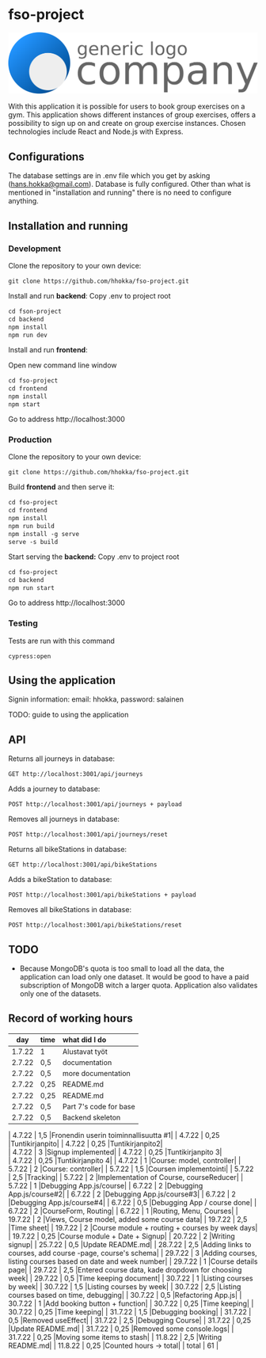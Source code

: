 # fso-project
![logo](https://raw.githubusercontent.com/hhokka/dev-academy-2022-fall-exercise/111dec7357e9309b79bbe22d60f7fe140a9feddd/readme/logo-generic.svg)

With this application it is possible for users to book group exercises on a gym. This application shows different instances of group exercises, offers a possibility to sign up on and create on group exercise instances. Chosen technologies include React and Node.js with Express.

## Configurations
The database settings are in .env file which you get by asking (hans.hokka@gmail.com). Database is fully configured. Other than what is mentioned in "installation and running" there is no need to configure anything. 


## Installation and running
### Development
Clone the repository to your own device:
```
git clone https://github.com/hhokka/fso-project.git
```
Install and run **backend**:
Copy .env to project root
```
cd fson-project
cd backend
npm install
npm run dev
```
Install and run **frontend**:

Open new command line window
```
cd fso-project
cd frontend
npm install
npm start
```
Go to address http://localhost:3000

### Production
Clone the repository to your own device:
```
git clone https://github.com/hhokka/fso-project.git
```

Build **frontend** and then serve it:
```
cd fso-project
cd frontend
npm install
npm run build
npm install -g serve
serve -s build
```
Start serving the **backend:**
Copy .env to project root
```
cd fso-project
cd backend
npm run start
```
Go to address http://localhost:3000
### Testing

Tests are run with this command
```
cypress:open
```
## Using the application

Signin information: email: hhokka, password: salainen

TODO: guide to using the application

## API
Returns all journeys in database:
```
GET http://localhost:3001/api/journeys
```
Adds a journey to database:
    
    POST http://localhost:3001/api/journeys + payload
Removes all journeys in database:
    
    POST http://localhost:3001/api/journeys/reset

Returns all bikeStations in database:
    
    GET http://localhost:3001/api/bikeStations
Adds a bikeStation to database:
    
    POST http://localhost:3001/api/bikeStations + payload

Removes all bikeStations in database:
    
    POST http://localhost:3001/api/bikeStations/reset

## TODO
- Because MongoDB's quota is too small to load all the data, the application can load only one dataset. It would be good to have a paid subscription of MongoDB witch a larger quota. Application also validates only one of the datasets.

## Record of working hours

|  day   | time | what did I do          |
| :----: | :--- | :--------------------- |
| 1.7.22 | 1    | Alustavat työt         | 2.7.22 | 0,5 | initial commit |
| 2.7.22 | 0,5  | documentation          |
| 2.7.22 | 0,5  | more documentation     |
| 2.7.22 | 0,25 | README.md              |
| 2.7.22 | 0,25 | README.md              |
| 2.7.22 | 0,5  | Part 7's code for base |
| 2.7.22 | 0,5  | Backend skeleton       |

| 4.7.22  | 1,5  |Fronendin userin toiminnallisuutta #1|
| 4.7.22  | 0,25 |Tuntikirjanpito|
| 4.7.22  | 0,25 |Tuntikirjanpito2|                                
| 4.7.22  | 3    |Signup implemented|
| 4.7.22  | 0,25 |Tuntikirjanpito 3|                                
| 4.7.22  | 0,25 |Tuntikirjanpito 4|
| 4.7.22  | 1    |Course: model, controller|
| 5.7.22  | 2    |Course: controller|
| 5.7.22  | 1,5  |Coursen implementointi|
| 5.7.22  | 2,5  |Tracking|
| 5.7.22  | 2    |Implementation of Course, courseReducer|
| 5.7.22  | 1    |Debugging App.js/course|
| 6.7.22  | 2    |Debugging App.js/course#2|
| 6.7.22  | 2    |Debugging App.js/course#3|
| 6.7.22  | 2    |Debugging App.js/course#4|
| 6.7.22  | 0,5  |Debugging App / course done|
| 6.7.22  | 2    |CourseForm, Routing|
| 6.7.22  | 1    |Routing, Menu, Courses|
| 19.7.22 | 2    |Views, Course model, added some course data|
| 19.7.22 | 2,5  |Time sheet|
| 19.7.22 | 2    |Course module + routing + courses by week days|
| 19.7.22 | 0,25 |Course module + Date + Signup|
| 20.7.22 | 2    |Writing signup|
| 25.7.22 | 0,5  |Update README.md|
| 28.7.22 | 2,5  |Adding links to courses, add course -page, course's schema|
| 29.7.22 | 3    |Adding courses, listing courses based on date and week number|
| 29.7.22 | 1    |Course details page|
| 29.7.22 | 2,5  |Entered course data, kade dropdown for choosing week|
| 29.7.22 | 0,5  |Time keeping document|
| 30.7.22 | 1    |Listing courses by week|
| 30.7.22 | 1,5  |Listing courses by week|
| 30.7.22 | 2,5  |Listing courses based on time, debugging|
| 30.7.22 | 0,5  |Refactoring App.js|
| 30.7.22 | 1    |Add booking button + function|
| 30.7.22 | 0,25 |Time keeping|
| 30.7.22 | 0,25 |Time keeping|
| 31.7.22 | 1,5  |Debugging booking|
| 31.7.22 | 0,5  |Removed useEffect|
| 31.7.22 | 2,5  |Debugging Course|
| 31.7.22 | 0,25 |Update README.md|
| 31.7.22 | 0,25 |Removed some console.logs|
| 31.7.22 | 0,25 |Moving some items to stash|
| 11.8.22 | 2,5  |Writing README.md|
| 11.8.22 | 0,25 |Counted hours -> total|
|  total  | 61   |
